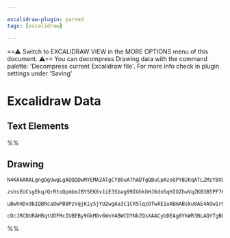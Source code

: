 ```yaml
---

excalidraw-plugin: parsed
tags: [excalidraw]

---
```

==⚠  Switch to EXCALIDRAW VIEW in the MORE OPTIONS menu of this document. ⚠== You can decompress Drawing data with the command palette: 'Decompress current Excalidraw file'. For more info check in plugin settings under 'Saving'


# Excalidraw Data
## Text Elements
%%
## Drawing
```compressed-json
N4KAkARALgngDgUwgLgAQQQDwMYEMA2AlgCYBOuA7hADTgQBuCpAzoQPYB2KqATLZMzYBXUtiRoIACyhQ4zZAHoFAc0JRJQgEYA6bGwC2CgF7N6hbEcK4OCtptbErHALRY8RMpWdx8Q1TdIEfARcZgRmBShcZQUebTiARh4aOiCEfQQOKGZuAG0AXX4IXDg4AGUoqHFUUDBIdXTqiGJcUgBrFLqGQgQKACFcbDblUmEOYgBhNnw2Um4IAGIAMxXV

zshsEUCsgEkq/QrRtoQpmbmJBYSEK6v1iE3Sbag99IGhkbHJ6dn5qHIOZhwVqZKB3B5PF76ABihHw+AqMGC80EHjBWxBkMObGOAHUSOpuHxwBt0bt9ljjgikRIUSQ0Y8MfsAErCZSSDjhHJoBL8EkMsnpADyQOwahg3ASAAZJbz7qTnvsoZwoFDcPpYeK0ABWWXgxnpJVZMqEIzVHgy4ly/kK9IAFSwUAAgkRlFwJMElqDdfLMVFSE7HmwKJIQsR

uBwhHDvdbIQBRcaOwPB0PzVqjKiy5jYUZwgAa3C1CR5lqzOfwAE1uABmABsku0AE4AOw1rU1ng6y1GNgGbi1Lr0AhCaoJYkAX2jEOZnw5zC56FGQnGdxGJGNpvDkfwstXXzOfeJkD60zDFwmDfP56hUPWkCZCGUkda8wWsYAIu/39eIOPJyCKQgwpQOwAKblGlpwIEZjCMwADipBria1QRuBXRLOQGT3uMTCEBwygHnUkCZLgmjBKeqB/MOvIbEQ

cDcJRCDURAHBqtUDFMcIUBEBy9GkMOv6WnYABWCDYNkZQsXAACybDEAg8YkWR3BLAQYTgBOdBLLC4R9mOIBjkAA=
```
%%